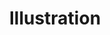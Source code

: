 ---
title: Illustration
description: A visual explanation of texts, concepts or processes, designed for integration with other media.
icon: 
layout: listing
---